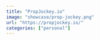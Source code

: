 ```yaml
---
title: "PropJockey.io"
image: "showcase/prop-jockey.png"
url: "https://propjockey.io/"
categories: ["personal"]
---
```

